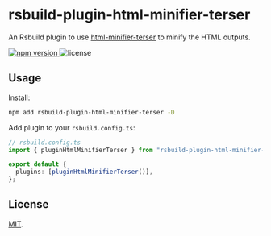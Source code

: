 # rsbuild-plugin-html-minifier-terser

An Rsbuild plugin to use [html-minifier-terser](https://github.com/terser/html-minifier-terser) to minify the HTML outputs.

<p>
  <a href="https://npmjs.com/package/rsbuild-plugin-html-minifier-terser">
   <img src="https://img.shields.io/npm/v/rsbuild-plugin-html-minifier-terser?style=flat-square&colorA=564341&colorB=EDED91" alt="npm version" />
  </a>
  <img src="https://img.shields.io/badge/License-MIT-blue.svg?style=flat-square&colorA=564341&colorB=EDED91" alt="license" />
</p>

## Usage

Install:

```bash
npm add rsbuild-plugin-html-minifier-terser -D
```

Add plugin to your `rsbuild.config.ts`:

```ts
// rsbuild.config.ts
import { pluginHtmlMinifierTerser } from "rsbuild-plugin-html-minifier-terser";

export default {
  plugins: [pluginHtmlMinifierTerser()],
};
```

## License

[MIT](./LICENSE).
